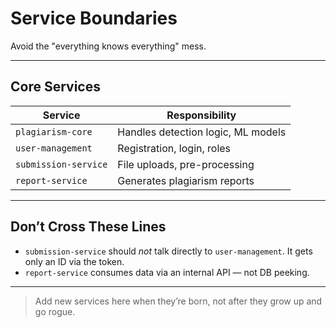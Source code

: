 <!--
START OF: service-boundaries.md
Purpose: Define which components own which responsibilities in a modular/microservice setup.
Update Frequency: When service responsibilities shift or are refactored.
Location: docs/project-management/service-boundaries.md
-->

# Service Boundaries

Avoid the "everything knows everything" mess.

---

## Core Services

| Service              | Responsibility                     |
|----------------------|------------------------------------|
| `plagiarism-core`    | Handles detection logic, ML models |
| `user-management`    | Registration, login, roles         |
| `submission-service` | File uploads, pre-processing       |
| `report-service`     | Generates plagiarism reports       |

---

## Don’t Cross These Lines

- `submission-service` should *not* talk directly to `user-management`. It gets only an ID via the token.
- `report-service` consumes data via an internal API — not DB peeking.

---

>  Add new services here when they’re born, not after they grow up and go rogue.

<!-- END OF: service-boundaries.md -->
